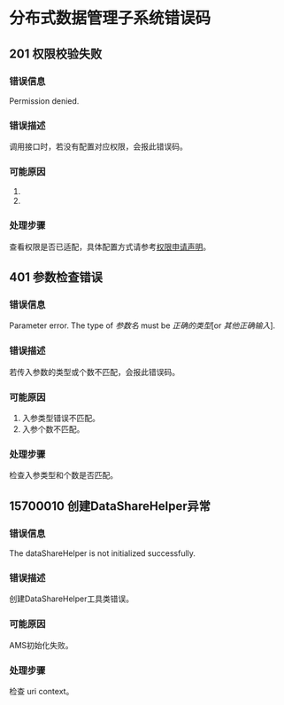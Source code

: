 # 分布式数据管理子系统错误码

## 201 权限校验失败

### 错误信息

Permission denied.

### 错误描述

调用接口时，若没有配置对应权限，会报此错误码。

### 可能原因

1.

2.

### 处理步骤

查看权限是否已适配，具体配置方式请参考[权限申请声明](../../security/accesstoken-guidelines.md)。

## 401 参数检查错误

### 错误信息

Parameter error.  The type of ${参数名}$ must be ${正确的类型}$[or ${其他正确输入}$].

### 错误描述

若传入参数的类型或个数不匹配，会报此错误码。

### 可能原因

1. 入参类型错误不匹配。
2. 入参个数不匹配。

### 处理步骤

检查入参类型和个数是否匹配。

## 15700010 创建DataShareHelper异常

### 错误信息

The dataShareHelper is not initialized successfully.

### 错误描述

创建DataShareHelper工具类错误。

### 可能原因

AMS初始化失败。

### 处理步骤

检查 uri context。